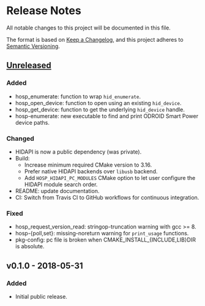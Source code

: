 # Release Notes

All notable changes to this project will be documented in this file.

The format is based on [Keep a Changelog](https://keepachangelog.com/en/1.1.0/),
and this project adheres to [Semantic Versioning](https://semver.org/spec/v2.0.0.html).


## [Unreleased]

### Added

- hosp_enumerate: function to wrap `hid_enumerate`.
- hosp_open_device: function to open using an existing `hid_device`.
- hosp_get_device: function to get the underlying `hid_device` handle.
- hosp-enumerate: new executable to find and print ODROID Smart Power device paths.

### Changed

- HIDAPI is now a public dependency (was private).
- Build:
  - Increase minimum required CMake version to 3.16.
  - Prefer native HIDAPI backends over `libusb` backend.
  - Add `HOSP_HIDAPI_PC_MODULES` CMake option to let user configure the HIDAPI module search order.
- README: update documentation.
- CI: Switch from Travis CI to GitHub workflows for continuous integration.

### Fixed

- hosp_request_version_read: stringop-truncation warning with gcc >= 8.
- hosp-{poll,set}: missing-noreturn warning for `print_usage` functions.
- pkg-config: pc file is broken when CMAKE_INSTALL_{INCLUDE,LIB}DIR is absolute.


## v0.1.0 - 2018-05-31

### Added

- Initial public release.

[Unreleased]: https://github.com/energymon/hosp/compare/v0.1.0...HEAD
